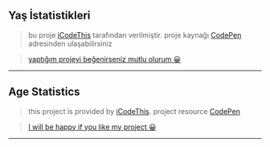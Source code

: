 ## Yaş İstatistikleri

> bu proje [iCodeThis](https://www.icodethis.com/app) tarafından verilmiştir. proje kaynağı [CodePen](https://codepen.io/uzeyir-yariz/pen/XWxdNVP) adresinden ulaşabilirsiniz

> [yaptığım projeyi beğenirseniz mutlu olurum 😀](https://www.icodethis.com/submissions/8298)

---

## Age Statistics

> this project is provided by [iCodeThis](https://www.icodethis.com/app). project resource [CodePen](https://codepen.io/uzeyir-yariz/pen/XWxdNVP)

> [I will be happy if you like my project 😀](https://www.icodethis.com/submissions/8298)

---
